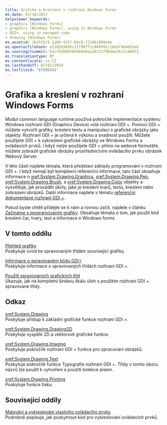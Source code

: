 ```yaml
---
title: Grafika a kreslení v rozhraní Windows Forms
ms.date: 03/30/2017
helpviewer_keywords:
- graphics [Windows Forms]
- graphics [Windows Forms], using in Windows Forms
- GDI+, using in managed code
- drawing [Windows Forms]
ms.assetid: 362532c5-1a06-4257-bdc8-723461009ede
ms.openlocfilehash: e110203605c31f90f71c949f81c18ebf464d52eb
ms.sourcegitcommit: b1cfd260928d464d91e20121f9bdba7611c94d71
ms.translationtype: MT
ms.contentlocale: cs-CZ
ms.lasthandoff: 07/02/2019
ms.locfileid: "67505541"
---
```

# <a name="graphics-and-drawing-in-windows-forms"></a>Grafika a kreslení v rozhraní Windows Forms
Modul common language runtime používá pokročilé implementace systému Windows rozhraní GDI (Graphics Device) volá rozhraní GDI +. Pomocí GDI + můžete vytvořit grafiky, kreslení textu a manipulaci s grafické obrázky jako objekty. Rozhraní GDI + je určená k výkonu a snadnost použití. Můžete použijete GDI + k vykreslení grafické obrázky ve Windows Forms a ovládacích prvků. I když nelze použijete GDI + přímo na webové formuláře, můžete zobrazit grafické obrázky prostřednictvím ovládacího prvku obrázek Webový Server.  
  
 V této části najdete témata, která představí základy programování v rozhraní GDI +. I když nemají být komplexní referenční informace, tato část obsahuje informace o <xref:System.Drawing.Graphics>, <xref:System.Drawing.Pen>, <xref:System.Drawing.Brush>, a <xref:System.Drawing.Color> objekty a vysvětluje, jak provádět úkoly, jako je kreslení tvarů, textu, kreslení nebo zobrazení obrázků. Další informace najdete v tématu [referenční dokumentace rozhraní GDI +](/windows/desktop/gdiplus/-gdiplus-class-gdi-reference).  
  
 Pokud byste chtěli přidejte se k nám a rovnou začít, najdete v článku [Začínáme s programováním grafiky](getting-started-with-graphics-programming.md). Obsahuje témata o tom, jak použít kód kreslení čar, tvary, text a informace o Windows forms.  
  
## <a name="in-this-section"></a>V tomto oddílu  
 [Přehled grafiky](graphics-overview-windows-forms.md)  
 Poskytuje úvod ke spravovaným třídám související grafiky.  
  
 [Informace o spravovaném kódu GDI+](about-gdi-managed-code.md)  
 Poskytuje informace o spravovaných třídách rozhraní GDI +.  
  
 [Použití spravovaných grafických tříd](using-managed-graphics-classes.md)  
 Ukazuje, jak na kompletní širokou škálu úloh s použitím rozhraní GDI + spravované třídy.  
  
## <a name="reference"></a>Odkaz  
 <xref:System.Drawing>  
 Poskytuje přístup k základní grafické funkce rozhraní GDI +.  
  
 <xref:System.Drawing.Drawing2D>  
 Poskytuje vyspělé 2D a vektorové grafické funkce.  
  
 <xref:System.Drawing.Imaging>  
 Poskytuje pokročilé rozhraní GDI + funkce pro zpracování obrázků.  
  
 <xref:System.Drawing.Text>  
 Poskytuje pokročilé funkce Typografie rozhraní GDI +. Třídy v tomto oboru názvů lze použít k vytvoření a použití kolekce písem.  
  
 <xref:System.Drawing.Printing>  
 Poskytuje funkce tisku.  
  
## <a name="related-sections"></a>Související oddíly  
 [Malování a vykreslování vlastního ovládacího prvku](../controls/custom-control-painting-and-rendering.md)  
 Podrobně popisuje, jak poskytnout kód pro vykreslování ovládacích prvků.
